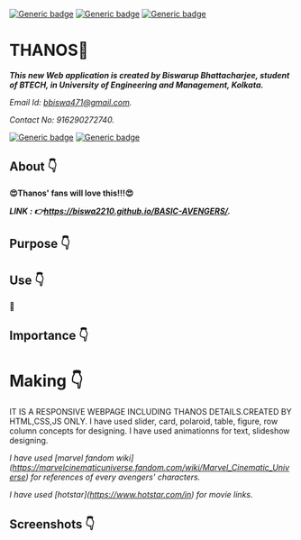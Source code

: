 [![Generic badge](https://img.shields.io/badge/advance-html5-red)](https://shields.io/) [![Generic badge](https://img.shields.io/badge/advance-css3-green)](https://shields.io/) [![Generic badge](https://img.shields.io/badge/advance-javascript-yellow)](https://shields.io/)

# THANOS:star_struck:
***This new Web application is created by Biswarup Bhattacharjee, student of BTECH, in University of Engineering and Management, Kolkata.***

*Email Id: bbiswa471@gmail.com.*

*Contact No: 916290272740.*

[![Generic badge](https://img.shields.io/badge/contact%20me-facebook-blue)](https://www.facebook.com/biswarup.bhattacharjee.5811) [![Generic badge](https://img.shields.io/badge/visit%20my%20projects%20-github-brightgreen)](https://github.com/biswa2210)

## About :point_down:
**:heart_eyes:Thanos' fans will love this!!!:heart_eyes:**


***LINK : :point_right:https://biswa2210.github.io/BASIC-AVENGERS/.***

## Purpose :point_down:

## Use :point_down:
 :supervillain:
## Importance :point_down:

# Making :point_down:
IT IS A RESPONSIVE WEBPAGE INCLUDING THANOS DETAILS.CREATED BY HTML,CSS,JS ONLY. I have used slider, card, polaroid, table, figure, row column concepts for designing. I have used animationns for text, slideshow designing.

*I have used _[marvel fandom wiki]_ (https://marvelcinematicuniverse.fandom.com/wiki/Marvel_Cinematic_Universe) for references of every avengers' characters.*

*I have used _[hotstar]_(https://www.hotstar.com/in) for movie links.*
## Screenshots :point_down: 


